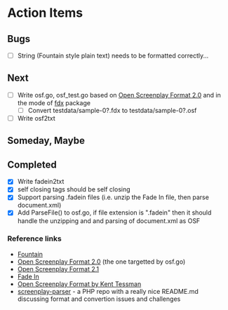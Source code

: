 
# Action Items

## Bugs

+ [ ] String (Fountain style plain text) needs to be formatted correctly...

## Next

+ [ ] Write osf.go, osf_test.go based on [Open Screenplay Format 2.0](https://sourceforge.net/projects/openscrfmt/) and in the mode of [fdx](https://github.com/rsdoiel/fdx) package
    + [ ] Convert testdata/sample-0?.fdx to testdata/sample-0?.osf
+ [ ] Write osf2txt

## Someday, Maybe

## Completed

+ [x] Write fadein2txt
+ [x] self closing tags should be self closing
+ [x] Support parsing .fadein files (i.e. unzip the Fade In file, then parse document.xml)
+ [x] Add ParseFile() to osf.go, if file extension is ".fadein" then it should handle the unzipping and and parsing of document.xml as OSF

### Reference links

+ [Fountain](https://fountain.io)
+ [Open Screenplay Format 2.0](https://sourceforge.net/projects/openscrfmt/) (the one targetted by osf.go)
+ [Open Screenplay Format 2.1](https://github.com/severdia/Open-Screenplay-Format)
+ [Fade In](https://www.fadeinpro.com)
+ [Open Screenplay Format by Kent Tessman](http://www.kenttessman.com/2012/02/open-screenplay-format/)
+ [screenplay-parser](https://github.com/azcoppen/screenplay-parser) - a PHP repo with a really nice README.md discussing format and convertion issues and challenges


